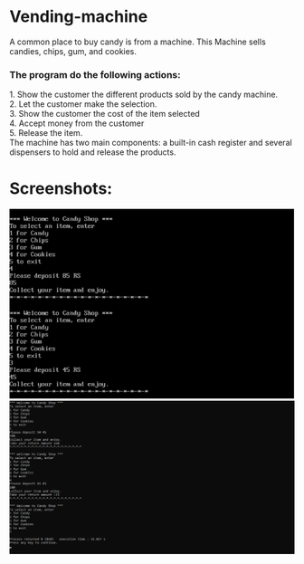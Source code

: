# Vending-machine
A common place to buy candy is from a machine. This Machine sells candies, chips, gum, and cookies.
<h3>The program do the following actions:</h3>
1. Show the customer the different products sold by the candy machine. 
<br/>2. Let the customer make the selection. 
<br/>3. Show the customer the cost of the item selected
<br/>4. Accept money from the customer
<br/>5. Release the item. 
<br/>The machine has two main components: a built-in cash register and several dispensers to hold and release the products. 

# Screenshots:
![ScreenShot1](https://github.com/Abhisooraj/Vending-machine/blob/master/images/Screenshot01.png)
![ScreenShot2](https://github.com/Abhisooraj/Vending-machine/blob/master/images/Screenshot02.png)
